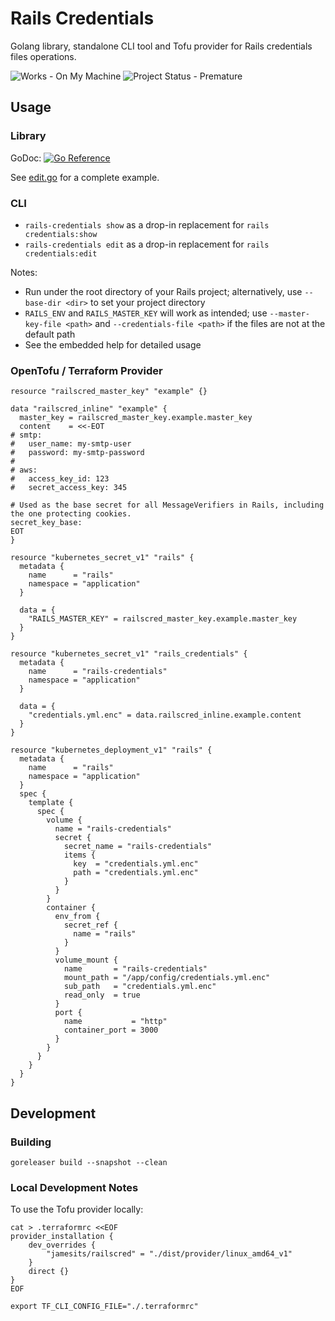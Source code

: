 # Rails Credentials

Golang library, standalone CLI tool and Tofu provider for Rails credentials files operations.

![Works - On My Machine](https://img.shields.io/badge/Works-On_My_Machine-2ea44f) ![Project Status - Premature](https://img.shields.io/badge/Project_Status-Premature-yellow)

## Usage

### Library

GoDoc: [![Go Reference](https://pkg.go.dev/badge/github.com/jamesits/go-rails-credentials/pkg/credentials.svg)](https://pkg.go.dev/github.com/jamesits/go-rails-credentials/pkg/credentials)

See [edit.go](cmd/rails-credentials/edit.go) for a complete example.

### CLI

- `rails-credentials show` as a drop-in replacement for `rails credentials:show`
- `rails-credentials edit` as a drop-in replacement for `rails credentials:edit`

Notes:

- Run under the root directory of your Rails project; alternatively, use `--base-dir <dir>` to set your project directory
- `RAILS_ENV` and `RAILS_MASTER_KEY` will work as intended; use `--master-key-file <path>` and `--credentials-file <path>` if the files are not at the default path
- See the embedded help for detailed usage

### OpenTofu / Terraform Provider

```hcl
resource "railscred_master_key" "example" {}

data "railscred_inline" "example" {
  master_key = railscred_master_key.example.master_key
  content    = <<-EOT
# smtp:
#   user_name: my-smtp-user
#   password: my-smtp-password
#
# aws:
#   access_key_id: 123
#   secret_access_key: 345

# Used as the base secret for all MessageVerifiers in Rails, including the one protecting cookies.
secret_key_base:
EOT
}

resource "kubernetes_secret_v1" "rails" {
  metadata {
    name      = "rails"
    namespace = "application"
  }

  data = {
    "RAILS_MASTER_KEY" = railscred_master_key.example.master_key
  }
}

resource "kubernetes_secret_v1" "rails_credentials" {
  metadata {
    name      = "rails-credentials"
    namespace = "application"
  }

  data = {
    "credentials.yml.enc" = data.railscred_inline.example.content
  }
}

resource "kubernetes_deployment_v1" "rails" {
  metadata {
    name      = "rails"
    namespace = "application"
  }
  spec {
    template {
      spec {
        volume {
          name = "rails-credentials"
          secret {
            secret_name = "rails-credentials"
            items {
              key  = "credentials.yml.enc"
              path = "credentials.yml.enc"
            }
          }
        }
        container {
          env_from {
            secret_ref {
              name = "rails"
            }
          }
          volume_mount {
            name       = "rails-credentials"
            mount_path = "/app/config/credentials.yml.enc"
            sub_path   = "credentials.yml.enc"
            read_only  = true
          }
          port {
            name           = "http"
            container_port = 3000
          }
        }
      }
    }
  }
}
```

## Development

### Building

```shell
goreleaser build --snapshot --clean
```

### Local Development Notes

To use the Tofu provider locally:

```shell
cat > .terraformrc <<EOF
provider_installation {
    dev_overrides {
        "jamesits/railscred" = "./dist/provider/linux_amd64_v1"
    }
    direct {}
}
EOF

export TF_CLI_CONFIG_FILE="./.terraformrc"
```
